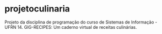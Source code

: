 # projetoculinaria
Projeto da disciplina de programação do curso de Sistemas de Informação - UFRN
14. GIG-RECIPES: Um caderno virtual de receitas culinárias.
